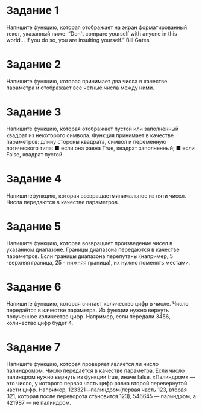 # Задание 1
Напишите функцию, которая отображает на экран форматированный текст, указанный ниже:
“Don't compare yourself with anyone in this world…
if you do so, you are insulting yourself.”
                                  Bill Gates

# Задание 2
Напишите функцию, которая принимает два числа в качестве параметра и отображает все четные числа между ними.

# Задание 3
Напишите функцию, которая отображает пустой или заполненный квадрат из некоторого символа. Функция принимает в качестве параметров: длину стороны квадрата, символ и переменную логического типа:
■ если она равна True, квадрат заполненный;
■ если False, квадрат пустой.

# Задание 4
Напишитефункцию, которая возвращаетминимальное из пяти чисел. Числа передаются в качестве параметров.

# Задание 5
Напишите функцию, которая возвращает произведение чисел в указанном диапазоне. Границы диапазона передаются в качестве параметров. Если границы диапазона перепутаны (например, 5 -верхняя граница, 25 - нижняя граница), их нужно поменять местами.

# Задание 6
Напишите функцию, которая считает количество цифр в числе. Число передаётся в качестве параметра. Из функции нужно вернуть полученное количество цифр. Например, если передали 3456, количество цифр будет 4.

# Задание 7
Напишите функцию, которая проверяет является ли число палиндромом. Число передаётся в качестве параметра. Если число палиндром нужно вернуть из функции true, иначе false.
«Палиндром» — это число, у которого первая часть цифр равна второй перевернутой части цифр. Например, 123321—палиндром(первая часть 123, вторая 321, которая после переворота становится 123), 546645 — палиндром, а 421987 — не палиндром. 
